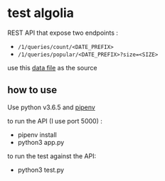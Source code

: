# test algolia

REST API that expose two endpoints :

* `/1/queries/count/<DATE_PREFIX>`
* `/1/queries/popular/<DATE_PREFIX>?size=<SIZE>`

use this [data file](https://www.dropbox.com/s/duv704waqjp3tu1/hn_logs.tsv.gz?dl=0) as the source

## how to use

Use python v3.6.5 and [pipenv](https://github.com/pypa/pipenv)

to run the API (I use port 5000) :
* pipenv install
* python3 app.py

to run the test against the API:
* python3 test.py
